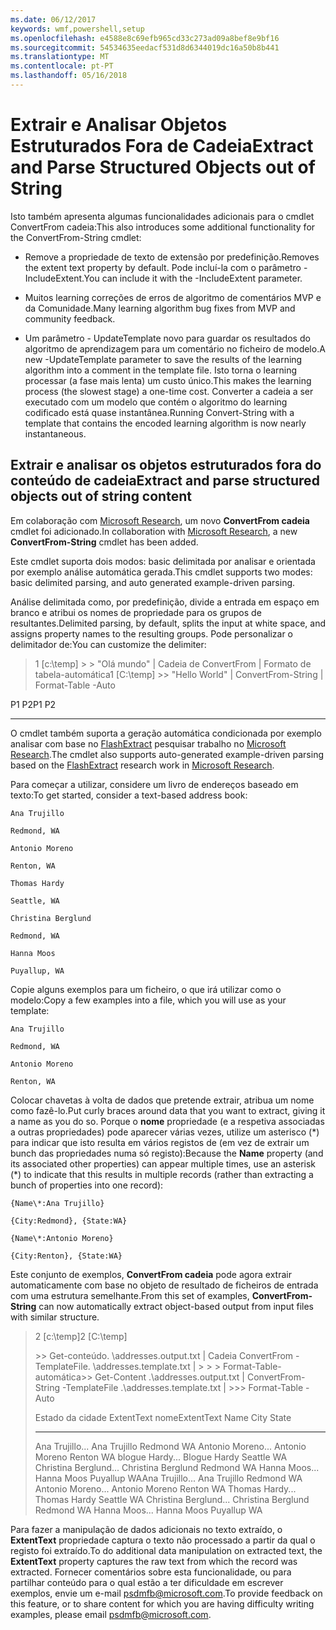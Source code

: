 ```yaml
---
ms.date: 06/12/2017
keywords: wmf,powershell,setup
ms.openlocfilehash: e4588e8c69efb965cd33c273ad09a8bef8e9bf16
ms.sourcegitcommit: 54534635eedacf531d8d6344019dc16a50b8b441
ms.translationtype: MT
ms.contentlocale: pt-PT
ms.lasthandoff: 05/16/2018
---
```

# <a name="extract-and-parse-structured-objects-out-of-string"></a><span data-ttu-id="95c10-102">Extrair e Analisar Objetos Estruturados Fora de Cadeia</span><span class="sxs-lookup"><span data-stu-id="95c10-102">Extract and Parse Structured Objects out of String</span></span>
<span data-ttu-id="95c10-103">Isto também apresenta algumas funcionalidades adicionais para o cmdlet ConvertFrom cadeia:</span><span class="sxs-lookup"><span data-stu-id="95c10-103">This also introduces some additional functionality for the ConvertFrom-String cmdlet:</span></span>

-   <span data-ttu-id="95c10-104">Remove a propriedade de texto de extensão por predefinição.</span><span class="sxs-lookup"><span data-stu-id="95c10-104">Removes the extent text property by default.</span></span> <span data-ttu-id="95c10-105">Pode incluí-la com o parâmetro - IncludeExtent.</span><span class="sxs-lookup"><span data-stu-id="95c10-105">You can include it with the -IncludeExtent parameter.</span></span>

-   <span data-ttu-id="95c10-106">Muitos learning correções de erros de algoritmo de comentários MVP e da Comunidade.</span><span class="sxs-lookup"><span data-stu-id="95c10-106">Many learning algorithm bug fixes from MVP and community feedback.</span></span>

-   <span data-ttu-id="95c10-107">Um parâmetro - UpdateTemplate novo para guardar os resultados do algoritmo de aprendizagem para um comentário no ficheiro de modelo.</span><span class="sxs-lookup"><span data-stu-id="95c10-107">A new -UpdateTemplate parameter to save the results of the learning algorithm into a comment in the template file.</span></span> <span data-ttu-id="95c10-108">Isto torna o learning processar (a fase mais lenta) um custo único.</span><span class="sxs-lookup"><span data-stu-id="95c10-108">This makes the learning process (the slowest stage) a one-time cost.</span></span> <span data-ttu-id="95c10-109">Converter a cadeia a ser executado com um modelo que contém o algoritmo do learning codificado está quase instantânea.</span><span class="sxs-lookup"><span data-stu-id="95c10-109">Running Convert-String with a template that contains the encoded learning algorithm is now nearly instantaneous.</span></span>


<a name="extract-and-parse-structured-objects-out-of-string-content"></a><span data-ttu-id="95c10-110">Extrair e analisar os objetos estruturados fora do conteúdo de cadeia</span><span class="sxs-lookup"><span data-stu-id="95c10-110">Extract and parse structured objects out of string content</span></span>
----------------------------------------------------------

<span data-ttu-id="95c10-111">Em colaboração com [Microsoft Research](http://research.microsoft.com/), um novo **ConvertFrom cadeia** cmdlet foi adicionado.</span><span class="sxs-lookup"><span data-stu-id="95c10-111">In collaboration with [Microsoft Research](http://research.microsoft.com/), a new **ConvertFrom-String** cmdlet has been added.</span></span>

<span data-ttu-id="95c10-112">Este cmdlet suporta dois modos: basic delimitada por analisar e orientada por exemplo análise automática gerada.</span><span class="sxs-lookup"><span data-stu-id="95c10-112">This cmdlet supports two modes: basic delimited parsing, and auto generated example-driven parsing.</span></span>

<span data-ttu-id="95c10-113">Análise delimitada como, por predefinição, divide a entrada em espaço em branco e atribui os nomes de propriedade para os grupos de resultantes.</span><span class="sxs-lookup"><span data-stu-id="95c10-113">Delimited parsing, by default, splits the input at white space, and assigns property names to the resulting groups.</span></span> <span data-ttu-id="95c10-114">Pode personalizar o delimitador de:</span><span class="sxs-lookup"><span data-stu-id="95c10-114">You can customize the delimiter:</span></span>

> <span data-ttu-id="95c10-115">1 \[c:\\temp\] &gt; &gt; "Olá mundo" | Cadeia de ConvertFrom | Formato de tabela-automática</span><span class="sxs-lookup"><span data-stu-id="95c10-115">1 \[C:\\temp\] &gt;&gt; "Hello World" | ConvertFrom-String | Format-Table -Auto</span></span>

<span data-ttu-id="95c10-116">P1    P2</span><span class="sxs-lookup"><span data-stu-id="95c10-116">P1    P2</span></span>
--    --

<span data-ttu-id="95c10-117">O cmdlet também suporta a geração automática condicionada por exemplo analisar com base no [FlashExtract](http://research.microsoft.com/en-us/um/people/sumitg/flashextract.html) pesquisar trabalho no [Microsoft Research](http://research.microsoft.com).</span><span class="sxs-lookup"><span data-stu-id="95c10-117">The cmdlet also supports auto-generated example-driven parsing based on the [FlashExtract](http://research.microsoft.com/en-us/um/people/sumitg/flashextract.html) research work in [Microsoft Research](http://research.microsoft.com).</span></span>

<span data-ttu-id="95c10-118">Para começar a utilizar, considere um livro de endereços baseado em texto:</span><span class="sxs-lookup"><span data-stu-id="95c10-118">To get started, consider a text-based address book:</span></span>

    Ana Trujillo

    Redmond, WA

    Antonio Moreno

    Renton, WA

    Thomas Hardy

    Seattle, WA

    Christina Berglund

    Redmond, WA

    Hanna Moos

    Puyallup, WA

<span data-ttu-id="95c10-119">Copie alguns exemplos para um ficheiro, o que irá utilizar como o modelo:</span><span class="sxs-lookup"><span data-stu-id="95c10-119">Copy a few examples into a file, which you will use as your template:</span></span>

    Ana Trujillo

    Redmond, WA

    Antonio Moreno

    Renton, WA



<span data-ttu-id="95c10-120">Colocar chavetas à volta de dados que pretende extrair, atribua um nome como fazê-lo.</span><span class="sxs-lookup"><span data-stu-id="95c10-120">Put curly braces around data that you want to extract, giving it a name as you do so.</span></span> <span data-ttu-id="95c10-121">Porque o **nome** propriedade (e a respetiva associadas a outras propriedades) pode aparecer várias vezes, utilize um asterisco (\*) para indicar que isto resulta em vários registos de (em vez de extrair um bunch das propriedades numa só registo):</span><span class="sxs-lookup"><span data-stu-id="95c10-121">Because the **Name** property (and its associated other properties) can appear multiple times, use an asterisk (\*) to indicate that this results in multiple records (rather than extracting a bunch of properties into one record):</span></span>

    {Name\*:Ana Trujillo}

    {City:Redmond}, {State:WA}

    {Name\*:Antonio Moreno}

    {City:Renton}, {State:WA}

<span data-ttu-id="95c10-122">Este conjunto de exemplos, **ConvertFrom cadeia** pode agora extrair automaticamente com base no objeto de resultado de ficheiros de entrada com uma estrutura semelhante.</span><span class="sxs-lookup"><span data-stu-id="95c10-122">From this set of examples, **ConvertFrom-String** can now automatically extract object-based output from input files with similar structure.</span></span>

> <span data-ttu-id="95c10-123">2 \[c:\\temp\]</span><span class="sxs-lookup"><span data-stu-id="95c10-123">2 \[C:\\temp\]</span></span>
>
> <span data-ttu-id="95c10-124">&gt;&gt; Get-conteúdo. \\addresses.output.txt | Cadeia ConvertFrom - TemplateFile. \\addresses.template.txt | &gt; &gt; &gt; Format-Table-automática</span><span class="sxs-lookup"><span data-stu-id="95c10-124">&gt;&gt; Get-Content .\\addresses.output.txt | ConvertFrom-String -TemplateFile .\\addresses.template.txt | &gt;&gt;&gt; Format-Table -Auto</span></span>
>
> <span data-ttu-id="95c10-125">Estado da cidade ExtentText nome</span><span class="sxs-lookup"><span data-stu-id="95c10-125">ExtentText                     Name               City     State</span></span>
> ----------                     ----               ----     -----
> <span data-ttu-id="95c10-126">Ana Trujillo...                Ana Trujillo Redmond WA Antonio Moreno...              Antonio Moreno Renton WA blogue Hardy...                Blogue Hardy Seattle WA Christina Berglund...          Christina Berglund Redmond WA Hanna Moos...                  Hanna Moos Puyallup WA</span><span class="sxs-lookup"><span data-stu-id="95c10-126">Ana Trujillo...                Ana Trujillo       Redmond  WA Antonio Moreno...              Antonio Moreno     Renton   WA Thomas Hardy...                Thomas Hardy       Seattle  WA Christina Berglund...          Christina Berglund Redmond  WA Hanna Moos...                  Hanna Moos         Puyallup WA</span></span>

<span data-ttu-id="95c10-127">Para fazer a manipulação de dados adicionais no texto extraído, o **ExtentText** propriedade captura o texto não processado a partir da qual o registo foi extraído.</span><span class="sxs-lookup"><span data-stu-id="95c10-127">To do additional data manipulation on extracted text, the **ExtentText** property captures the raw text from which the record was extracted.</span></span> <span data-ttu-id="95c10-128">Fornecer comentários sobre esta funcionalidade, ou para partilhar conteúdo para o qual estão a ter dificuldade em escrever exemplos, envie um e-mail <psdmfb@microsoft.com>.</span><span class="sxs-lookup"><span data-stu-id="95c10-128">To provide feedback on this feature, or to share content for which you are having difficulty writing examples, please email <psdmfb@microsoft.com>.</span></span>
